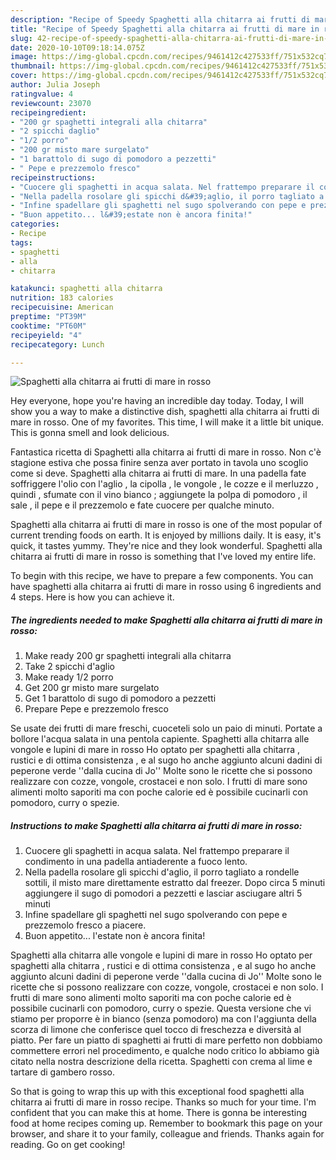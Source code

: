 ```yaml
---
description: "Recipe of Speedy Spaghetti alla chitarra ai frutti di mare in rosso"
title: "Recipe of Speedy Spaghetti alla chitarra ai frutti di mare in rosso"
slug: 42-recipe-of-speedy-spaghetti-alla-chitarra-ai-frutti-di-mare-in-rosso
date: 2020-10-10T09:18:14.075Z
image: https://img-global.cpcdn.com/recipes/9461412c427533ff/751x532cq70/spaghetti-alla-chitarra-ai-frutti-di-mare-in-rosso-recipe-main-photo.jpg
thumbnail: https://img-global.cpcdn.com/recipes/9461412c427533ff/751x532cq70/spaghetti-alla-chitarra-ai-frutti-di-mare-in-rosso-recipe-main-photo.jpg
cover: https://img-global.cpcdn.com/recipes/9461412c427533ff/751x532cq70/spaghetti-alla-chitarra-ai-frutti-di-mare-in-rosso-recipe-main-photo.jpg
author: Julia Joseph
ratingvalue: 4
reviewcount: 23070
recipeingredient:
- "200 gr spaghetti integrali alla chitarra"
- "2 spicchi daglio"
- "1/2 porro"
- "200 gr misto mare surgelato"
- "1 barattolo di sugo di pomodoro a pezzetti"
- " Pepe e prezzemolo fresco"
recipeinstructions:
- "Cuocere gli spaghetti in acqua salata. Nel frattempo preparare il condimento in una padella antiaderente a fuoco lento."
- "Nella padella rosolare gli spicchi d&#39;aglio, il porro tagliato a rondelle sottili, il misto mare direttamente estratto dal freezer. Dopo circa 5 minuti aggiungere il sugo di pomodori a pezzetti e lasciar asciugare altri 5 minuti"
- "Infine spadellare gli spaghetti nel sugo spolverando con pepe e prezzemolo fresco a piacere."
- "Buon appetito... l&#39;estate non è ancora finita!"
categories:
- Recipe
tags:
- spaghetti
- alla
- chitarra

katakunci: spaghetti alla chitarra 
nutrition: 183 calories
recipecuisine: American
preptime: "PT39M"
cooktime: "PT60M"
recipeyield: "4"
recipecategory: Lunch

---
```



![Spaghetti alla chitarra ai frutti di mare in rosso](https://img-global.cpcdn.com/recipes/9461412c427533ff/751x532cq70/spaghetti-alla-chitarra-ai-frutti-di-mare-in-rosso-recipe-main-photo.jpg)

Hey everyone, hope you're having an incredible day today. Today, I will show you a way to make a distinctive dish, spaghetti alla chitarra ai frutti di mare in rosso. One of my favorites. This time, I will make it a little bit unique. This is gonna smell and look delicious.

Fantastica ricetta di Spaghetti alla chitarra ai frutti di mare in rosso. Non c&#39;è stagione estiva che possa finire senza aver portato in tavola uno scoglio come si deve. Spaghetti alla chitarra ai frutti di mare. In una padella fate soffriggere l&#39;olio con l&#39;aglio , la cipolla , le vongole , le cozze e il merluzzo , quindi , sfumate con il vino bianco ; aggiungete la polpa di pomodoro , il sale , il pepe e il prezzemolo e fate cuocere per qualche minuto.

Spaghetti alla chitarra ai frutti di mare in rosso is one of the most popular of current trending foods on earth. It is enjoyed by millions daily. It is easy, it's quick, it tastes yummy. They're nice and they look wonderful. Spaghetti alla chitarra ai frutti di mare in rosso is something that I've loved my entire life.


To begin with this recipe, we have to prepare a few components. You can have spaghetti alla chitarra ai frutti di mare in rosso using 6 ingredients and 4 steps. Here is how you can achieve it.

<!--inarticleads1-->

##### The ingredients needed to make Spaghetti alla chitarra ai frutti di mare in rosso:

1. Make ready 200 gr spaghetti integrali alla chitarra
1. Take 2 spicchi d&#39;aglio
1. Make ready 1/2 porro
1. Get 200 gr misto mare surgelato
1. Get 1 barattolo di sugo di pomodoro a pezzetti
1. Prepare  Pepe e prezzemolo fresco


Se usate dei frutti di mare freschi, cuoceteli solo un paio di minuti. Portate a bollore l&#39;acqua salata in una pentola capiente. Spaghetti alla chitarra alle vongole e lupini di mare in rosso Ho optato per spaghetti alla chitarra , rustici e di ottima consistenza , e al sugo ho anche aggiunto alcuni dadini di peperone verde &#39;&#39;dalla cucina di Jo&#39;&#39; Molte sono le ricette che si possono realizzare con cozze, vongole, crostacei e non solo. I frutti di mare sono alimenti molto saporiti ma con poche calorie ed è possibile cucinarli con pomodoro, curry o spezie. 

<!--inarticleads2-->

##### Instructions to make Spaghetti alla chitarra ai frutti di mare in rosso:

1. Cuocere gli spaghetti in acqua salata. Nel frattempo preparare il condimento in una padella antiaderente a fuoco lento.
1. Nella padella rosolare gli spicchi d&#39;aglio, il porro tagliato a rondelle sottili, il misto mare direttamente estratto dal freezer. Dopo circa 5 minuti aggiungere il sugo di pomodori a pezzetti e lasciar asciugare altri 5 minuti
1. Infine spadellare gli spaghetti nel sugo spolverando con pepe e prezzemolo fresco a piacere.
1. Buon appetito... l&#39;estate non è ancora finita!


Spaghetti alla chitarra alle vongole e lupini di mare in rosso Ho optato per spaghetti alla chitarra , rustici e di ottima consistenza , e al sugo ho anche aggiunto alcuni dadini di peperone verde &#39;&#39;dalla cucina di Jo&#39;&#39; Molte sono le ricette che si possono realizzare con cozze, vongole, crostacei e non solo. I frutti di mare sono alimenti molto saporiti ma con poche calorie ed è possibile cucinarli con pomodoro, curry o spezie. Questa versione che vi stiamo per proporre è in bianco (senza pomodoro) ma con l&#39;aggiunta della scorza di limone che conferisce quel tocco di freschezza e diversità al piatto. Per fare un piatto di spaghetti ai frutti di mare perfetto non dobbiamo commettere errori nel procedimento, e qualche nodo critico lo abbiamo già citato nella nostra descrizione della ricetta. Spaghetti con crema al lime e tartare di gambero rosso. 

So that is going to wrap this up with this exceptional food spaghetti alla chitarra ai frutti di mare in rosso recipe. Thanks so much for your time. I'm confident that you can make this at home. There is gonna be interesting food at home recipes coming up. Remember to bookmark this page on your browser, and share it to your family, colleague and friends. Thanks again for reading. Go on get cooking!
